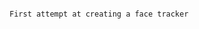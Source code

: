 
                                                                                                                    First attempt at creating a face tracker
